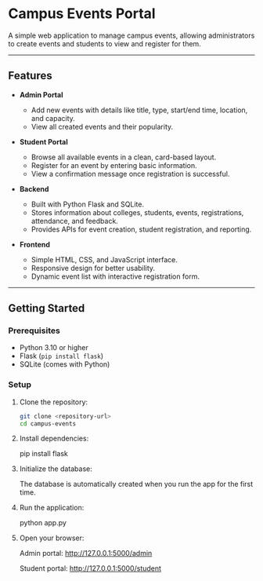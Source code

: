 # Campus Events Portal

A simple web application to manage campus events, allowing administrators to create events and students to view and register for them.

---

## Features

- **Admin Portal**
  - Add new events with details like title, type, start/end time, location, and capacity.
  - View all created events and their popularity.
  
- **Student Portal**
  - Browse all available events in a clean, card-based layout.
  - Register for an event by entering basic information.
  - View a confirmation message once registration is successful.
  
- **Backend**
  - Built with Python Flask and SQLite.
  - Stores information about colleges, students, events, registrations, attendance, and feedback.
  - Provides APIs for event creation, student registration, and reporting.

- **Frontend**
  - Simple HTML, CSS, and JavaScript interface.
  - Responsive design for better usability.
  - Dynamic event list with interactive registration form.

---

## Getting Started

### Prerequisites

- Python 3.10 or higher
- Flask (`pip install flask`)
- SQLite (comes with Python)

### Setup

1. Clone the repository:

   ```bash
   git clone <repository-url>
   cd campus-events
2. Install dependencies:

    pip install flask
3. Initialize the database:

    The database is automatically created when you run the app for the first time.

4. Run the application:

    python app.py


5. Open your browser:

    Admin portal: http://127.0.0.1:5000/admin

    Student portal: http://127.0.0.1:5000/student
